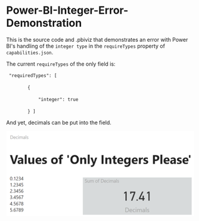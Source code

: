 # Power-BI-Integer-Error-Demonstration
This is the source code and .pbiviz that demonstrates an error with Power BI's handling of the `integer type` in the `requireTypes` property of `capabilities.json`. 

The current `requireTypes` of the only field is:
```
 "requiredTypes": [

        {

            "integer": true

        } ]
```

And yet, decimals can be put into the field.


![A schreenshot of the visualization](https://github.com/ABKimmel/Power-BI-Integer-Error-Demonstration/blob/master/Demo.png)
